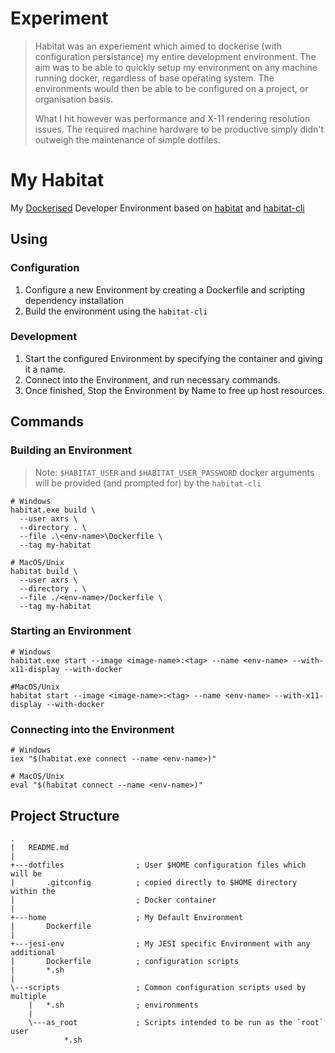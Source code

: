 # Experiment

> Habitat was an experiement which aimed to dockerise (with configuration persistance) my entire development environment.
> The aim was to be able to quickly setup my environment on any machine running docker, regardless of base operating system.
> The environments would then be able to be configured on a project, or organisation basis.
>
> What I hit however was performance and X-11 rendering resolution issues. The required machine hardware to be productive
> simply didn't outweigh the maintenance of simple dotfiles.

# My Habitat

My [Dockerised](https://docker.com) Developer Environment based on
[habitat](https://github.com/ardourtech/habitat) and
[habitat-cli](https://github.com/ardourtech/habitat-cli)

## Using

### Configuration

1. Configure a new Environment by creating a Dockerfile and scripting dependency installation
1. Build the environment using the `habitat-cli`

### Development

1. Start the configured Environment by specifying the container and giving it a name.
1. Connect into the Environment, and run necessary commands.
1. Once finished, Stop the Environment by Name to free up host resources.

## Commands

### Building an Environment

> Note: `$HABITAT_USER` and `$HABITAT_USER_PASSWORD` docker arguments will be
> provided (and prompted for) by the `habitat-cli`

```shell
# Windows
habitat.exe build \
  --user axrs \
  --directory . \
  --file .\<env-name>\Dockerfile \
  --tag my-habitat

# MacOS/Unix
habitat build \
  --user axrs \
  --directory . \
  --file ./<env-name>/Dockerfile \
  --tag my-habitat
```

### Starting an Environment

```shell
# Windows
habitat.exe start --image <image-name>:<tag> --name <env-name> --with-x11-display --with-docker

#MacOS/Unix
habitat start --image <image-name>:<tag> --name <env-name> --with-x11-display --with-docker
```

### Connecting into the Environment

```shell
# Windows
iex "$(habitat.exe connect --name <env-name>)"

# MacOS/Unix
eval "$(habitat connect --name <env-name>)"
```

## Project Structure

```text
.
|   README.md
|   
+---dotfiles                ; User $HOME configuration files which will be 
|       .gitconfig          ; copied directly to $HOME directory within the
|                           ; Docker container
|               
+---home                    ; My Default Environment
|       Dockerfile
|       
+---jesi-env                ; My JESI specific Environment with any additional
|       Dockerfile          ; configuration scripts
|       *.sh
|       
\---scripts                 ; Common configuration scripts used by multiple
    |   *.sh                ; environments
    |   
    \---as_root             ; Scripts intended to be run as the `root` user
            *.sh            
```

